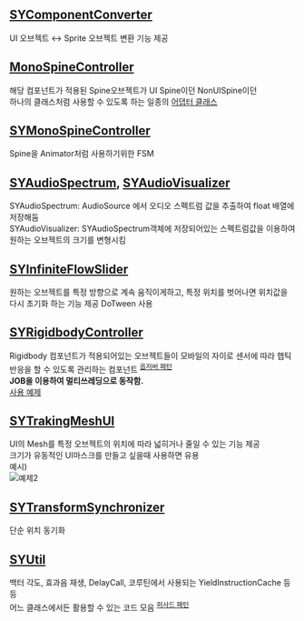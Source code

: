 ## [SYComponentConverter](https://github.com/dhtpdud/MyWorks/blob/main/SYComponentConverter.cs)
UI 오브젝트 ↔ Sprite 오브젝트 변환 기능 제공

## [MonoSpineController](https://github.com/dhtpdud/MyWorks/blob/main/MonoSpineController.cs)
해당 컴포넌트가 적용된 Spine오브젝트가 UI Spine이던 NonUISpine이던  
하나의 클래스처럼 사용할 수 있도록 하는 일종의 [어댑터 클래스](https://github.com/dhtpdud/DesignPatternStudy/wiki/%EC%96%B4%EB%8C%91%ED%84%B0-%ED%8C%A8%ED%84%B4-(Adapter-pattern))

## [SYMonoSpineController](https://github.com/dhtpdud/MyWorks/blob/main/SYMonoSpineController.cs)
Spine을 Animator처럼 사용하기위한 FSM

## [SYAudioSpectrum](https://github.com/dhtpdud/MyWorks/blob/main/SYAudioSpectrum.cs), [SYAudioVisualizer](https://github.com/dhtpdud/MyWorks/blob/main/SYAudioVisualizer.cs)
SYAudioSpectrum: AudioSource 에서 오디오 스펙트럼 값을 추출하여 float 배열에 저장해둠  
SYAudioVisualizer: SYAudioSpectrum객체에 저장되어있는 스펙트럼값을 이용하여 원하는 오브젝트의 크기를 변형시킴

## [SYInfiniteFlowSlider](https://github.com/dhtpdud/MyWorks/blob/main/SYInfiniteFlowSlider.cs)
원하는 오브젝트를 특정 방향으로 계속 움직이게하고, 특정 위치를 벗어나면 위치값을 다시 초기화 하는 기능 제공
DoTween 사용

## [SYRigidbodyController](https://github.com/dhtpdud/MyWorks/blob/main/SYRigidbodyController.cs)
Rigidbody 컴포넌트가 적용되어있는 오브젝트들이 모바일의 자이로 센서에 따라 햅틱반응을 할 수 있도록 관리하는 컴포넌트 <sup>[옵저버 패턴](https://github.com/dhtpdud/DesignPatternStudy/wiki/%EC%98%B5%EC%A0%80%EB%B2%84-%ED%8C%A8%ED%84%B4-(Observer-pattern))</sup>  
**JOB을 이용하여 멀티쓰레딩으로 동작함.**  
[사용 예제](https://github.com/dhtpdud/MyUnityCodeWorks/tree/main/Scene/JobSystem)

## [SYTrakingMeshUI](https://github.com/dhtpdud/MyWorks/blob/main/SYTrakingMeshUI.cs)
UI의 Mesh를 특정 오브젝트의 위치에 따라 넓히거나 줄일 수 있는 기능 제공  
크기가 유동적인 UI마스크를 만들고 싶을때 사용하면 유용  
예시)  
![예제2](https://user-images.githubusercontent.com/1351568/231068612-d92f6bbf-350a-42e9-8033-f2e6a16ca439.gif)

## [SYTransformSynchronizer](https://github.com/dhtpdud/MyWorks/blob/main/SYTransformSynchronizer.cs)
단순 위치 동기화

## [SYUtil](https://github.com/dhtpdud/MyWorks/blob/main/SYUtil.cs)
백터 각도, 효과음 재생, DelayCall, 코루틴에서 사용되는 YieldInstructionCache 등등  
어느 클래스에서든 활용할 수 있는 코드 모음 <sup>[퍼사드 패턴](https://github.com/dhtpdud/DesignPatternStudy/wiki/%ED%8D%BC%EC%82%AC%EB%93%9C-%ED%8C%A8%ED%84%B4-(Facade-pattern))</sup>  

